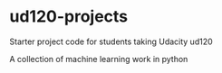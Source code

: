 ud120-projects
==============

Starter project code for students taking Udacity ud120

A collection of machine learning work in python




